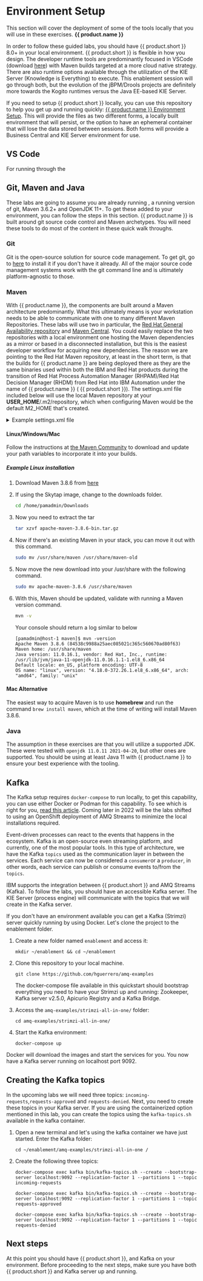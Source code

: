 # Environment Setup

This section will cover the deployment of some of the tools locally that you will use in these exercises.
**{{ product.name }}**

In order to follow these guided labs, you should have {{ product.short }} 8.0+ in your local environment. {{ product.short }} is flexible in how you design. The developer runtime tools are predominantly focused in VSCode (download [here](https://code.visualstudio.com)) with Maven builds targeted at a more cloud native strategy. There are also runtime options available through the utilization of the KIE Server (Knowledge is Everything) to execute. This enablement session will go through both, but the evolution of the jBPM/Drools projects are definitely more towards the Kogito runtimes versus the Java EE-based KIE Server.

If you need to setup {{ product.short }} locally, you can use this repository to help you get up and running quickly: [{{ product.name }} Environment Setup](https://github.com/timwuthenow/ibamoe-setup). This will provide the files as two different forms, a locally built environment that will persist, or the option to have an ephemeral container that will lose the data stored between sessions. Both forms will provide a Business Central and KIE Server environment for use.

## VS Code

For running through the
## Git, Maven and Java

These labs are going to assume you are already running , a running version of git, Maven 3.6.2+ and OpenJDK 11+. To get these added to your environment, you can follow the steps in this section. {{ product.name }} is built around git source code control and Maven archetypes. You will need these tools to do most of the content in these quick walk throughs.

### Git

Git is the open-source solution for source code management. To get git, go to [here](https://git-scm.com) to install it if you don't have it already. All of the major source code management systems work with the git command line and is ultimately platform-agnostic to those.

### Maven

With {{ product.name }}, the components are built around a Maven architecture predominantly. What this ultimately means is your workstation needs to be able to communicate with one to many different Maven Repositories. These labs will use two in particular, the [Red Hat General Availability repository](https://maven.repository.redhat.com/ga/) and [Maven Central](https://repo1.maven.org/maven2/). You could easily replace the two repositories with a local environment one hosting the Maven dependencies as a mirror or based in a disconnected installation, but this is the easiest developer workflow for acquiring new dependencies. The reason we are pointing to the Red Hat Maven repository, at least in the short term, is that the builds for {{ product.name }} are being deployed there as they are the same binaries used within both the IBM and Red Hat products during the transition of Red Hat Process Automation Manager (RHPAM)/Red Hat Decision Manager (RHDM) from Red Hat into IBM Automation under the name of {{ product.name }} ( {{ product.short }}). The settings.xml file included below will use the local Maven repository at your **USER_HOME**/.m2/repository, which when configuring Maven would be the default M2_HOME that's created.

<details><summary>Example settings.xml file</summary><blockquote>

~~~xml
<?xml version="1.0" encoding="UTF-8"?>
<settings xmlns="http://maven.apache.org/SETTINGS/1.0.0"
  xmlns:xsi="http://www.w3.org/2001/XMLSchema-instance" xsi:schemaLocation="http://maven.apache.org/SETTINGS/1.0.0 http://maven.apache.org/xsd/settings-1.0.0.xsd">
  <localRepository>${user.home}/.m2/repository</localRepository>
  <interactiveMode>true</interactiveMode>
  <usePluginRegistry>false</usePluginRegistry>
  <offline>false</offline>
  <profiles>
    <!-- Profile with online repositories required by IBAMOE -->
    <profile>
      <id>brms-bpms-online-profile</id>
      <repositories>
        <repository>
        <!-- Red Hat Maven Repository-->
          <id>jboss-ga-repository</id>
          <url>https://maven.repository.redhat.com/ga/</url>
          <releases>
            <enabled>true</enabled>
          </releases>
          <snapshots>
            <enabled>false</enabled>
          </snapshots>
        </repository>
      </repositories>
      <pluginRepositories>
        <pluginRepository>
          <id>jboss-ga-plugin-repository</id>
          <url>https://maven.repository.redhat.com/ga/</url>
          <releases>
            <enabled>true</enabled>
          </releases>
          <snapshots>
            <enabled>true</enabled>
          </snapshots>
        </pluginRepository>
      </pluginRepositories>
    </profile>
    <profile>
      <id>maven-https</id>
      <activation>
        <activeByDefault>true</activeByDefault>
      </activation>
      <repositories>
        <repository>
        <!--Maven Central Repository-->
          <id>central</id>
          <url>https://repo1.maven.org/maven2</url>
          <snapshots>
            <enabled>true</enabled>
          </snapshots>
        </repository>
      </repositories>
      <pluginRepositories>
        <pluginRepository>
          <id>central</id>
          <url>https://repo1.maven.org/maven2</url>
          <snapshots>
            <enabled>false</enabled>
          </snapshots>
        </pluginRepository>
      </pluginRepositories>
    </profile>
  </profiles>
  <activeProfiles>
    <!-- Activation of the BRMS/BPMS profile -->
    <activeProfile>brms-bpms-online-profile</activeProfile>
    <activeProfile>maven-https</activeProfile>
  </activeProfiles>
</settings>
~~~

</details>

#### Linux/Windows/Mac

Follow the instructions at [the Maven Community](https://maven.apache.org/install.html) to download and update your path variables to incorporate it into your builds.

##### Example Linux installation

1. Download Maven 3.8.6 from [here](https://dlcdn.apache.org/maven/maven-3/3.8.6/binaries/apache-maven-3.8.6-bin.tar.gz)
1. If using the Skytap image, change to the downloads folder.

    ~~~bash
    cd /home/pamadmin/Downloads
    ~~~

1. Now you need to extract the tar

    ~~~bash
    tar xzvf apache-maven-3.8.6-bin.tar.gz
    ~~~

1. Now if there's an existing Maven in your stack, you can move it out with this command.

    ~~~bash
    sudo mv /usr/share/maven /usr/share/maven-old
    ~~~

1. Now move the new download into your /usr/share with the following command.

    ~~~bash
    sudo mv apache-maven-3.8.6 /usr/share/maven
    ~~~

1. With this, Maven should be updated, validate with running a Maven version command.

    ~~~bash
    mvn -v
    ~~~
    
    Your console should return a log similar to below

    ~~~console
    [pamadmin@host-1 maven]$ mvn -version
    Apache Maven 3.8.6 (84538c9988a25aec085021c365c560670ad80f63)
    Maven home: /usr/share/maven
    Java version: 11.0.16.1, vendor: Red Hat, Inc., runtime: /usr/lib/jvm/java-11-openjdk-11.0.16.1.1-1.el8_6.x86_64
    Default locale: en_US, platform encoding: UTF-8
    OS name: "linux", version: "4.18.0-372.26.1.el8_6.x86_64", arch: "amd64", family: "unix"
    ~~~

#### Mac Alternative

The easiest way to acquire Maven is to use **homebrew** and run the command `brew install maven`, which at the time of writing will install Maven 3.8.6.


### Java

The assumption in these exercises are that you will utilize a supported JDK. These were tested with `openjdk 11.0.11 2021-04-20`, but other ones are supported. You should be using at least Java 11 with {{ product.name }} to ensure your best experience with the tooling.


## Kafka

The Kafka setup requires `docker-compose` to run locally, to get this capability, you can use either Docker or Podman for this capability. To see which is right for you, [read this article](https://www.redhat.com/sysadmin/podman-compose-docker-compose). Coming later in 2022 will be the labs shifted to using an OpenShift deployment of AMQ Streams to minimize the local installations required.

Event-driven processes can react to the events that happens in the ecosystem. Kafka is an open-source even streaming platform, and currently, one of the most popular tools. In this type of architecture, we have the Kafka `topics` used as the communication layer in between the services. Each service can now be considered a `consumer`or a `producer`, in other words, each service can publish or consume events to/from the `topics`.

IBM supports the integration between {{ product.short }} and AMQ Streams (Kafka). To follow the labs, you should have an accessible Kafka server. The KIE Server (process engine) will communicate with the topics that we will create in the Kafka server.

If you don't have an environment available you can get a Kafka (Strimzi) server quickly running by using Docker. Let's clone the project to the enablement folder.

1. Create a new folder named `enablement` and access it:

    ~~~shell
    mkdir ~/enablement && cd ~/enablement
    ~~~

1. Clone this repository to your local machine.

    ~~~shell
    git clone https://github.com/hguerrero/amq-examples
    ~~~

    The docker-compose file available in this quickstart should bootstrap everything you need to have your Strimzi up and running: Zookeeper, Kafka server v2.5.0, Apicurio Registry and a Kafka Bridge.

1. Access the `amq-examples/strimzi-all-in-one/` folder:

    ~~~shell
    cd amq-examples/strimzi-all-in-one/
    ~~~

1. Start the Kafka environment:

    ~~~shell
    docker-compose up 
    ~~~

Docker will download the images and start the services for you. You now have a Kafka server running on localhost port 9092. 

## Creating the Kafka topics

In the upcoming labs we will need three topics: `incoming-requests`,`requests-approved` and `requests-denied`. Next, you need to create these topics in your Kafka server. If you are using the containerized option mentioned in this lab, you can create the topics using the `kafka-topics.sh` available in the kafka container.  

1. Open a new terminal and let's using the kafka container we have just started. Enter the Kafka folder:

    ~~~shell
    cd ~/enablement/amq-examples/strimzi-all-in-one /
    ~~~
 
1. Create the following three topics:
 
    ~~~shell
    docker-compose exec kafka bin/kafka-topics.sh --create --bootstrap-server localhost:9092 --replication-factor 1 --partitions 1 --topic incoming-requests
 
    docker-compose exec kafka bin/kafka-topics.sh --create --bootstrap-server localhost:9092 --replication-factor 1 --partitions 1 --topic requests-approved
 
    docker-compose exec kafka bin/kafka-topics.sh --create --bootstrap-server localhost:9092 --replication-factor 1 --partitions 1 --topic requests-denied
    ~~~

## Next steps

At this point you should have {{ product.short }}, and Kafka on your environment. Before proceeding to the next steps, make sure you have both {{ product.short }} and Kafka server up and running.
